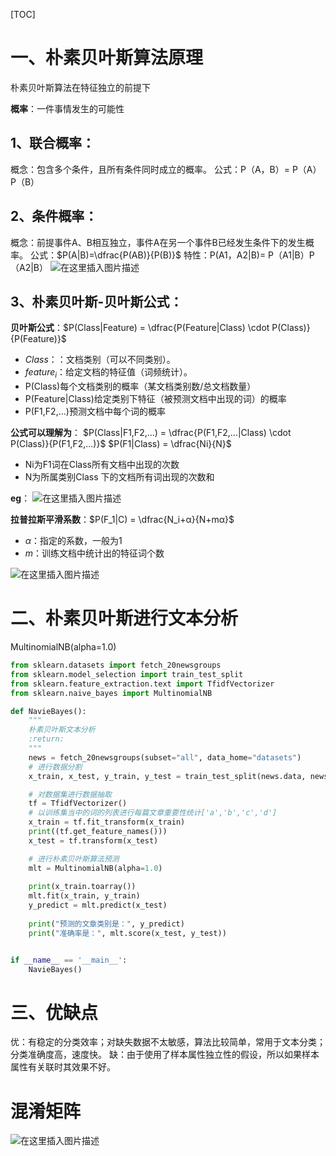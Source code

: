 
[TOC]
# 一、朴素贝叶斯算法原理
朴素贝叶斯算法在特征独立的前提下


**概率**：一件事情发生的可能性 
## 1、联合概率：
概念：包含多个条件，且所有条件同时成立的概率。
公式：P（A，B）= P（A）P（B）
 &nbsp;
## 2、条件概率：
概念：前提事件A、B相互独立，事件A在另一个事件B已经发生条件下的发生概率。
公式：$P(A|B)=\dfrac{P(AB)}{P(B)}$
特性：P(A1，A2|B)= P（A1|B）P（A2|B）
![在这里插入图片描述](https://img-blog.csdnimg.cn/20200308210528271.png)
 &nbsp;

## 3、朴素贝叶斯-贝叶斯公式：
**贝叶斯公式**：$P(Class|Feature) = \dfrac{P(Feature|Class) \cdot P(Class)}{P(Feature)}$

- $Class$：：文档类别（可以不同类别）。
- $feature_i$：给定文档的特征值（词频统计）。
- P(Class)每个文档类别的概率（某文档类别数/总文档数量）
- P(Feature|Class)给定类别下特征（被预测文档中出现的词）的概率
- P(F1,F2,...)预测文档中每个词的概率

**公式可以理解为**：
$P(Class|F1,F2,...) = \dfrac{P(F1,F2,...|Class) \cdot P(Class)}{P(F1,F2,...)}$
$P(F1|Class) = \dfrac{Ni}{N}$
- Ni为F1词在Class所有文档中出现的次数
- N为所属类别Class 下的文档所有词出现的次数和

**eg**：
![在这里插入图片描述](https://img-blog.csdnimg.cn/20200308215203265.png?x-oss-process=image/watermark,type_ZmFuZ3poZW5naGVpdGk,shadow_10,text_aHR0cHM6Ly9ibG9nLmNzZG4ubmV0L2d1MzA1NTI0MDcz,size_16,color_FFFFFF,t_70)

**拉普拉斯平滑系数**：$P(F_1|C) = \dfrac{N_i+α}{N+mα}$

- $α$：指定的系数，一般为1
- $m$：训练文档中统计出的特征词个数
  
![在这里插入图片描述](https://img-blog.csdnimg.cn/20200308213514758.png)


# 二、朴素贝叶斯进行文本分析
MultinomialNB(alpha=1.0)
```python
from sklearn.datasets import fetch_20newsgroups
from sklearn.model_selection import train_test_split
from sklearn.feature_extraction.text import TfidfVectorizer
from sklearn.naive_bayes import MultinomialNB

def NavieBayes():
    """
    朴素贝叶斯文本分析
    :return:
    """
    news = fetch_20newsgroups(subset="all", data_home="datasets")
    # 进行数据分割
    x_train, x_test, y_train, y_test = train_test_split(news.data, news.target, test_size=0.25)

    # 对数据集进行数据抽取
    tf = TfidfVectorizer()
    # 以训练集当中的词的列表进行每篇文章重要性统计['a','b','c','d']
    x_train = tf.fit_transform(x_train)
    print((tf.get_feature_names()))
    x_test = tf.transform(x_test)

    # 进行朴素贝叶斯算法预测
    mlt = MultinomialNB(alpha=1.0)
    
    print(x_train.toarray())
    mlt.fit(x_train, y_train)
    y_predict = mlt.predict(x_test)
    
    print("预测的文章类别是：", y_predict)
    print("准确率是：", mlt.score(x_test, y_test))


if __name__ == '__main__':
    NavieBayes()
```
# 三、优缺点
优：有稳定的分类效率；对缺失数据不太敏感，算法比较简单，常用于文本分类；分类准确度高，速度快。
缺：由于使用了样本属性独立性的假设，所以如果样本属性有关联时其效果不好。

# 混淆矩阵
 ![在这里插入图片描述](https://img-blog.csdnimg.cn/20200309195359801.png?x-oss-process=image/watermark,type_ZmFuZ3poZW5naGVpdGk,shadow_10,text_aHR0cHM6Ly9ibG9nLmNzZG4ubmV0L2d1MzA1NTI0MDcz,size_16,color_FFFFFF,t_70)
